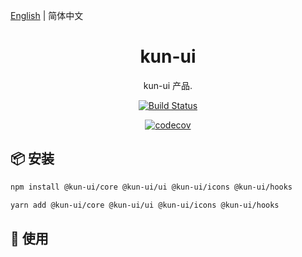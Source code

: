 [English](./README.md) | 简体中文

<h1 align="center">kun-ui</h1>
<div align="center">
kun-ui 产品.

[![Build Status](https://travis-ci.org/gitHber/kun-ui.svg?branch=master)](https://travis-ci.org/gitHber/kun-ui)

[![codecov](https://codecov.io/gh/gitHber/kun-ui/branch/1.0/graph/badge.svg)](https://codecov.io/gh/gitHber/kun-ui)

</div>

## 📦 安装

```bash
npm install @kun-ui/core @kun-ui/ui @kun-ui/icons @kun-ui/hooks
```

```bash
yarn add @kun-ui/core @kun-ui/ui @kun-ui/icons @kun-ui/hooks
```

## 🔨 使用
